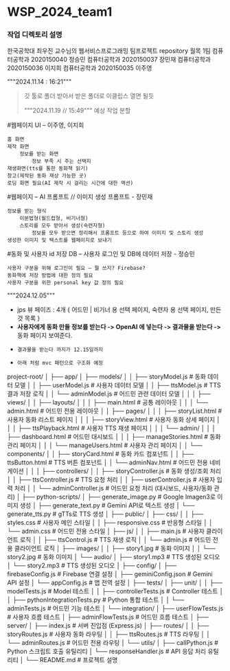 # WSP_2024_team1
<h3>작업 디렉토리 설명</h3>


한국공학대 최우진 교수님의 웹서비스프로그래밍 팀프로젝트 repository
월목 1팀
컴퓨터공학과 2020150040 정승민
컴퓨터공학과 2020150037 장민재
컴퓨터공학과 2020150036 이지희
컴퓨터공학과 2020150035 이주영

"""2024.11.14 : 16:21"""

> 깃 툴로 폴더 받아서 받은 폴더로 이클립스 열면 될듯
>
> """2024.11.19 // 15:49"""
> 예상 작업 분할

#웹페이지 UI – 이주영, 이지희

    홈 화면
    제작 화면
        정보를 받는 화면
            정보 부족 시 주는 선택지
    재생화면(tts를 통한 동화책 읽기)
    창고(제작된 동화 재상 가능한 곳)
    로딩 화면 필요(AI 제작 시 걸리는 시간에 대한 액션)

#웹페이지 – AI 프롬프트 // 이미지 생성 프롬프트 - 장민재

    정보를 받는 형식
        이분법형(월드컵형, 비기너형)
        스토리를 모두 받아서 생성(숙련자형)
            정보를 모두 받으면 정리해서 프롬프트 등으로 하여 이미지 및 스토리 생성
    생성한 이미지 및 텍스트를 웹페이지로 보내기

#동화 및 사용자 id 저장 DB – 사용자 로그인 및 DB에 데이터 저장 - 정승민

    사용자 구분을 위해 로그인이 필요 – 뭘 쓰지? Firebase?
    동화책에 저장 방법에 대한 정의 필요
    사용자 구분을 위한 personal key 값 정의 필요

"""2024.12.05"""
* jps 뷰 페이즈 : 4개 { 어드민 | 비기너 용 선택 페이지, 숙련자 용 선택 페이지, 만든 것 목록 }
* **사용자에게 동화 만들 정보를 받는다 -> OpenAI 에 넣는다 -> 결과물을 받는다 ->** 동화 페이지 보여준다.
*     결과물을 받는다 까지가 12.15일까지
*     아래 처럼 mvc 패턴으로 구조화 예정
project-root/
│
├── app/
│   ├── models/
│   │   ├── storyModel.js        # 동화 데이터 모델
│   │   ├── userModel.js         # 사용자 데이터 모델
│   │   ├── ttsModel.js          # TTS 결과 저장 로직
│   │   └── adminModel.js        # 어드민 관련 데이터 모델
│   │
│   ├── views/
│   │   ├── layouts/
│   │   │   ├── main.html        # 공통 레이아웃
│   │   │   └── admin.html       # 어드민 전용 레이아웃
│   │   ├── pages/
│   │   │   ├── storyList.html   # 사용자 동화 리스트 페이지
│   │   │   ├── storyView.html   # 사용자 동화 상세 페이지
│   │   │   ├── ttsPlayback.html # 사용자 TTS 재생 페이지
│   │   │   └── admin/
│   │   │       ├── dashboard.html   # 어드민 대시보드
│   │   │       ├── manageStories.html # 동화 관리 페이지
│   │   │       └── manageUsers.html   # 사용자 관리 페이지
│   │   └── components/
│   │       ├── storyCard.html   # 동화 카드 컴포넌트
│   │       ├── ttsButton.html   # TTS 버튼 컴포넌트
│   │       └── adminNav.html    # 어드민 전용 네비게이션
│   │
│   ├── controllers/
│   │   ├── storyController.js   # 동화 생성/조회 처리
│   │   ├── ttsController.js     # TTS 요청 처리
│   │   ├── userController.js    # 사용자 입력 처리
│   │   └── adminController.js   # 어드민 요청 처리 (대시보드, 사용자/동화 관리)
│
├── python-scripts/
│   ├── generate_image.py        # Google Imagen3로 이미지 생성
│   ├── generate_text.py         # Gemini API로 텍스트 생성
│   └── generate_tts.py          # gTTs로 TTS 생성
│
├── public/
│   ├── css/
│   │   ├── styles.css           # 사용자 메인 스타일
│   │   ├── responsive.css       # 반응형 스타일
│   │   └── admin.css            # 어드민 전용 스타일
│   ├── js/
│   │   ├── main.js              # 사용자 클라이언트 로직
│   │   ├── ttsControl.js        # TTS 재생 로직
│   │   └── admin.js             # 어드민 전용 클라이언트 로직
│   ├── images/
│   │   ├── story1.jpg           # 동화 이미지
│   │   └── story2.jpg           # 동화 이미지
│   └── audio/
│       ├── story1.mp3           # TTS 생성된 오디오
│       └── story2.mp3           # TTS 생성된 오디오
│
├── config/
│   ├── firebaseConfig.js        # Firebase 연결 설정
│   ├── geminiConfig.json        # Gemini API 설정
│   └── appConfig.js             # 앱 전역 설정
│
├── tests/
│   ├── unit/
│   │   ├── modelTests.js        # Model 테스트
│   │   ├── controllerTests.js   # Controller 테스트
│   │   ├── pythonIntegrationTests.py # Python 통합 테스트
│   │   └── adminTests.js        # 어드민 기능 테스트
│   └── integration/
│       ├── userFlowTests.js     # 사용자 흐름 테스트
│       ├── adminFlowTests.js    # 어드민 흐름 테스트
│
├── server/
│   ├── index.js                 # 서버 진입점 (Express.js)
│   ├── routes/
│   │   ├── storyRoutes.js       # 사용자 동화 라우팅
│   │   ├── ttsRoutes.js         # TTS 라우팅
│   │   └── adminRoutes.js       # 어드민 전용 라우팅
│   └── utils/
│       ├── callPython.js        # Python 스크립트 호출 유틸리티
│       └── responseHandler.js   # API 응답 처리 유틸리티
│
└── README.md                    # 프로젝트 설명
